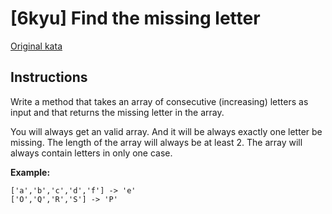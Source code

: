 # [6kyu] Find the missing letter

[Original kata](https://www.codewars.com/kata/5839edaa6754d6fec10000a2)

## Instructions

Write a method that takes an array of consecutive (increasing) letters as input and that returns the missing letter in the array.

You will always get an valid array. And it will be always exactly one letter be missing. The length of the array will always be at least 2.
The array will always contain letters in only one case.

**Example:**

```
['a','b','c','d','f'] -> 'e'
['O','Q','R','S'] -> 'P'
```

